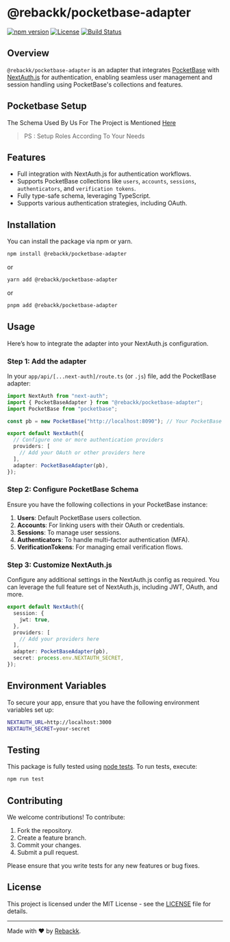 # @rebackk/pocketbase-adapter

[![npm version](https://badge.fury.io/js/%40rebackk%2Fpocketbase-adapter.svg)](https://www.npmjs.com/package/@rebackk/pocketbase-adapter)
[![License](https://img.shields.io/npm/l/@rebackk/pocketbase-adapter)](LICENSE)
[![Build Status](https://img.shields.io/github/actions/workflow/status/rebackk/pocketbase-adapter/ci.yml)](https://github.com/rebackk/pocketbase-adapter/actions)

## Overview

`@rebackk/pocketbase-adapter` is an adapter that integrates [PocketBase](https://pocketbase.io) with [NextAuth.js](https://next-auth.js.org) for authentication, enabling seamless user management and session handling using PocketBase's collections and features.

## Pocketbase Setup
The Schema Used By Us For The Project is Mentioned [Here](https://github.com/Rebackk-Team/pocketbase-adapter/blob/main/pocketbase/schema.json)
> PS : Setup Roles According To Your Needs

## Features

- Full integration with NextAuth.js for authentication workflows.
- Supports PocketBase collections like `users`, `accounts`, `sessions`, `authenticators`, and `verification tokens`.
- Fully type-safe schema, leveraging TypeScript.
- Supports various authentication strategies, including OAuth.

## Installation

You can install the package via npm or yarn.

```bash
npm install @rebackk/pocketbase-adapter
```

or

```bash
yarn add @rebackk/pocketbase-adapter
```

or

```bash
pnpm add @rebackk/pocketbase-adapter
```

## Usage

Here’s how to integrate the adapter into your NextAuth.js configuration.

### Step 1: Add the adapter

In your `app/api/[...next-auth]/route.ts` (or `.js`) file, add the PocketBase adapter:

```ts
import NextAuth from "next-auth";
import { PocketBaseAdapter } from "@rebackk/pocketbase-adapter";
import PocketBase from "pocketbase";

const pb = new PocketBase("http://localhost:8090"); // Your PocketBase instance URL

export default NextAuth({
  // Configure one or more authentication providers
  providers: [
    // Add your OAuth or other providers here
  ],
  adapter: PocketBaseAdapter(pb),
});
```

### Step 2: Configure PocketBase Schema

Ensure you have the following collections in your PocketBase instance:

1. **Users**: Default PocketBase users collection.
2. **Accounts**: For linking users with their OAuth or credentials.
3. **Sessions**: To manage user sessions.
4. **Authenticators**: To handle multi-factor authentication (MFA).
5. **VerificationTokens**: For managing email verification flows.

### Step 3: Customize NextAuth.js

Configure any additional settings in the NextAuth.js config as required. You can leverage the full feature set of NextAuth.js, including JWT, OAuth, and more.

```ts
export default NextAuth({
  session: {
    jwt: true,
  },
  providers: [
    // Add your providers here
  ],
  adapter: PocketBaseAdapter(pb),
  secret: process.env.NEXTAUTH_SECRET,
});
```

## Environment Variables

To secure your app, ensure that you have the following environment variables set up:

```bash
NEXTAUTH_URL=http://localhost:3000
NEXTAUTH_SECRET=your-secret
```

## Testing

This package is fully tested using [node tests](https://nodejs.org/api/test.html). To run tests, execute:

```bash
npm run test
```

## Contributing

We welcome contributions! To contribute:

1. Fork the repository.
2. Create a feature branch.
3. Commit your changes.
4. Submit a pull request.

Please ensure that you write tests for any new features or bug fixes.

## License

This project is licensed under the MIT License - see the [LICENSE](LICENSE) file for details.

---

Made with ❤️ by [Rebackk](https://rebackk.xyz).
